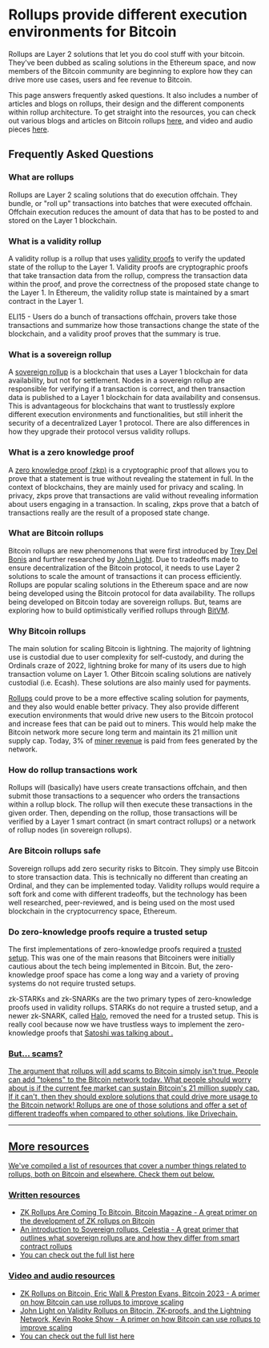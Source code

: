 # Rollups provide different execution environments for Bitcoin

Rollups are Layer 2 solutions that let you do cool stuff with your bitcoin. They've been dubbed as scaling solutions in the Ethereum space, and now members of the Bitcoin community are beginning to explore how they can drive more use cases, users and fee revenue to Bitcoin.

This page answers frequently asked questions. It also includes a number of articles and blogs on rollups, their design and the different components within rollup architecture. To get straight into the resources, you can check out various blogs and articles on Bitcoin rollups [here](https://www.bitcoinrollups.io/written-resources), and video and audio pieces [here](https://www.bitcoinrollups.io/video-and-audio-resources).

## Frequently Asked Questions

### What are rollups

Rollups are Layer 2 scaling solutions that do execution offchain. They bundle, or "roll up" transactions into batches that were executed offchain. Offchain execution reduces the amount of data that has to be posted to and stored on the Layer 1 blockchain.

### What is a validity rollup

A validity rollup is a rollup that uses [validity proofs](https://github.com/john-light/validity-rollups/blob/main/validity_rollups_on_bitcoin.md#-section-1-an-introduction-to-validity-rollups-) to verify the updated state of the rollup to the Layer 1. Validity proofs are cryptographic proofs that take transaction data from the rollup, compress the transaction data within the proof, and prove the correctness of the proposed state change to the Layer 1. In Ethereum, the validity rollup state is maintained by a smart contract in the Layer 1. 

ELI15 - Users do a bunch of transactions offchain, provers take those transactions and summarize how those transactions change the state of the blockchain, and a validity proof proves that the summary is true.

### What is a sovereign rollup

A [sovereign rollup](https://celestia.org/learn/sovereign-rollups/an-introduction/) is a blockchain that uses a Layer 1 blockchain for data availability, but not for settlement. Nodes in a sovereign rollup are responsible for verifying if a transaction is correct, and then transaction data is published to a Layer 1 blockchain for data availability and consensus. This is advantageous for blockchains that want to trustlessly explore different execution environments and functionalities, but still inherit the security of a decentralized Layer 1 protocol. There are also differences in how they upgrade their protocol versus validity rollups.

### What is a zero knowledge proof

A [zero knowledge proof (zkp)](https://z.cash/learn/what-are-zero-knowledge-proofs/) is a cryptographic proof that allows you to prove that a statement is true without revealing the statement in full. In the context of blockchains, they are mainly used for privacy and scaling. In privacy, zkps prove that transactions are valid without revealing information about users engaging in a transaction. In scaling, zkps prove that a batch of transactions really are the result of a proposed state change.

### What are Bitcoin rollups

Bitcoin rollups are new phenomenons that were first introduced by [Trey Del Bonis](https://tr3y.io/articles/crypto/bitcoin-zk-rollups.html) and further researched by [John Light](https://bitcoinrollups.org/). Due to tradeoffs made to ensure decentralization of the Bitcoin protocol, it needs to use Layer 2 solutions to scale the amount of transactions it can process efficiently. Rollups are popular scaling solutions in the Ethereum space and are now being developed using the Bitcoin protocol for data availability. The rollups being developed on Bitcoin today are sovereign rollups. But, teams are exploring how to build optimistically verified rollups through [BitVM](https://www.bitcoinrollups.io/bitvm).

### Why Bitcoin rollups

The main solution for scaling Bitcoin is lightning. The majority of lightning use is custodial due to user complexity for self-custody, and during the Ordinals craze of 2022, lightning broke for many of its users due to high transaction volume on Layer 1. Other Bitcoin scaling solutions are natively custodial (i.e. Ecash). These solutions are also mainly used for payments.

[Rollups](https://trustmachines.co/learn/what-are-rollups-and-how-can-they-work-on-bitcoin/) could prove to be a more effective scaling solution for payments, and they also would enable better privacy. They also provide different execution environments that would drive new users to the Bitcoin protocol and increase fees that can be paid out to miners. This would help make the Bitcoin network more secure long term and maintain its 21 million unit supply cap. Today, 3% of [miner revenue](https://www.theblock.co/data/on-chain-metrics/bitcoin/bitcoin-share-of-transaction-fee-from-total-miner-revenue-monthly) is paid from fees generated by the network.

### How do rollup transactions work

Rollups will (basically) have users create transactions offchain, and then submit those transactions to a sequencer who orders the transactions within a rollup block. The rollup will then execute these transactions in the given order. Then, depending on the rollup, those transactions will be verified by a Layer 1 smart contract (in smart contract rollups) or a network of rollup nodes (in sovereign rollups).

### Are Bitcoin rollups safe

Sovereign rollups add zero security risks to Bitcoin. They simply use Bitcoin to store transaction data. This is technically no different than creating an Ordinal, and they can be implemented today. Validity rollups would require a soft fork and come with different tradeoffs, but the technology has been well researched, peer-reviewed, and is being used on the most used blockchain in the cryptocurrency space, Ethereum.

### Do zero-knowledge proofs require a trusted setup

The first implementations of zero-knowledge proofs required a [trusted setup](https://blog.pantherprotocol.io/a-guide-to-understanding-trusted-setups/). This was one of the main reasons that Bitcoiners were initially cautious about the tech being implemented in Bitcoin. But, the zero-knowledge proof space has come a long way and a variety of proving systems do not require trusted setups.

zk-STARKs and zk-SNARKs are the two primary types of zero-knowledge proofs used in validity rollups. STARKs do not require a trusted setup, and a newer zk-SNARK, called [Halo](https://electriccoin.co/blog/halo-recursive-proof-composition-without-a-trusted-setup/), removed the need for a trusted setup. This is really cool because now we have trustless ways to implement the zero-knowledge proofs that <u> [Satoshi was talking about](https://bitcointalk.org/index.php?topic=770.msg8637#msg8637) <u>.

### But... scams?

The argument that rollups will add scams to Bitcoin simply isn't true. People can add "tokens" to the Bitcoin network today. What people should worry about is if the current fee market can sustain Bitcoin's 21 million supply cap. If it can't, then they should explore solutions that could drive more usage to the Bitcoin network! Rollups are one of those solutions and offer a set of different tradeoffs when compared to other solutions, like Drivechain.

---

## More resources

We've compiled a list of resources that cover a number things related to rollups, both on Bitcoin and elsewhere. Check them out below.

### Written resources

- <u> [ZK Rollups Are Coming To Bitcoin, Bitcoin Magazine](https://bitcoinmagazine.com/technical/zk-rollups-are-coming-to-bitcoin-heres-all-you-need-to-know#) <u> - A great primer on the development of ZK rollups on Bitcoin
- <u> [An introduction to Sovereign rollups, Celestia](https://celestia.org/learn/sovereign-rollups/an-introduction/) <u> - A great primer that outlines what sovereign rollups are and how they differ from smart contract rollups
- You can check out the full list <u> [here](https://www.bitcoinrollups.io/written-resources) <u>

### Video and audio resources

- <u> [ZK Rollups on Bitcoin, Eric Wall & Preston Evans, Bitcoin 2023](https://www.youtube.com/watch?v=CJ8HUKeDy4Q&t=1s) <u> - A primer on how Bitcoin can use rollups to improve scaling
- <u> [John Light on Validity Rollups on Bitocin, ZK-proofs, and the Lightning Network, Kevin Rooke Show](https://www.youtube.com/watch?v=feODuDF2xv0) - A primer on how Bitcoin can use rollups to improve scaling
- You can check out the full list <u> [here](https://www.bitcoinrollups.io/video-and-audio-resources)
